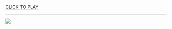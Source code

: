 
<a href="https://premium76.site?title=godzilla_game_unblocked&ref=13M">CLICK TO PLAY</a></h3>
<hr>

<a href="https://premium76.site?title=godzilla_game_unblocked&ref=13M"><img src="https://clearcache.store/games.png"></a>


